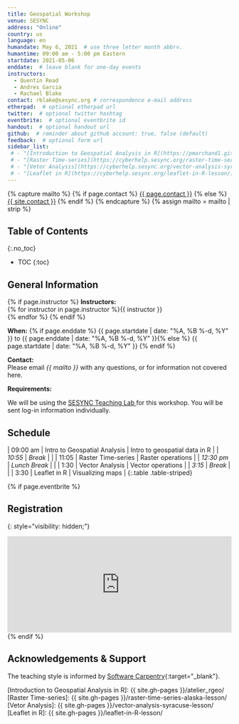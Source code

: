 ```yaml
---
title: Geospatial Workshop
venue: SESYNC
address: "Online"
country: us
language: en
humandate: May 6, 2021  # use three letter month abbrv.
humantime: 09:00 am - 5:00 pm Eastern
startdate: 2021-05-06
enddate:  # leave blank for one-day events
instructors:
  - Quentin Read
  - Andres Garcia
  - Rachael Blake
contact: rblake@sesync.org # correspondence e-mail address
etherpad:  # optional etherpad url
twitter:  # optional twitter hashtag
eventbrite:  # optional eventbrite id
handout:  # optional handout url
github:  # reminder about github account: true, false (default)
feedback:  # optional form url
sidebar_list:
 # - "[Introduction to Geospatial Analysis in R](https://pmarchand1.github.io/atelier_rgeo/rgeo_workshop.html){:target=\"_blank\"}"
 # - "[Raster Time-series](https://cyberhelp.sesync.org/raster-time-series-alaska-lesson/){:target=\"_blank\"}"
 # - "[Vetor Analysis](https://cyberhelp.sesync.org/vector-analysis-syracuse-lesson/){:target=\"_blank\"}"
 # - "[Leaflet in R](https://cyberhelp.sesync.org/leaflet-in-R-lesson/){:target=\"_blank\"}"
---
```


{% capture mailto %}
{% if page.contact %}
  <a href='mailto:{{page.contact}}'>{{ page.contact }}</a>
{% else %}
  <a href='mailto:{{site.contact}}'>{{ site.contact }}</a>
{% endif %}
{% endcapture %}
{% assign mailto = mailto | strip %}

## Table of Contents
{:.no_toc}

* TOC
{:toc}

## General Information

[//]: # " Write event description. "

{% if page.instructor %}
**Instructors:**  
{% for instructor in page.instructor %}{{ instructor }}  
{% endfor %}
{% endif %}

**When:**   {% if page.enddate %}
{{ page.startdate | date: "%A, %B %-d, %Y" }} to {{ page.enddate | date: "%A, %B %-d, %Y" }}{% else %}
{{ page.startdate | date: "%A, %B %-d, %Y" }}
{% endif %}

**Contact:**  
Please email *{{ mailto }}* with any questions, or for information not covered here.

**Requirements:**  

We will be using the [SESYNC Teaching Lab ](https://lab.sesync.org/) for this workshop. You will be sent log-in information individually.  

## Schedule

[//]: # " Edit this table to show the agenda. "

|   09:00 am | Intro to Geospatial Analysis | Intro to geospatial data in R    |
|    *10:55* | *Break*                      |                                  |
|      11:05 | Raster Time-series           | Raster operations                |
| *12:30 pm* | *Lunch Break*                |                                  |
|       1:30 | Vector Analysis              | Vector operations                |
|     *3:15* | *Break*                      |                                  |
|       3:30 | Leaflet in R                 | Visualizing maps                 |
{:.table .table-striped}

{% if page.eventbrite %}
## Registration
{: style="visibility: hidden;"}

<iframe src="https://www.eventbrite.com/tickets-external?eid={{ page.eventbrite }}&ref=etckt" frameborder="0" width="100%" height="216px" scrolling="no"></iframe>
{% endif %}

## Acknowledgements & Support

The teaching style is informed by [Software  Carpentry](http://software-carpentry.org){:target="_blank"}.

[//]: # " Specify any referenced links with the appropriate url. "
[//]: # " {{ site.gh-pages }} points to the root of the SESYNC-CI organization. "

[Introduction to Geospatial Analysis in R]: {{ site.gh-pages }}/atelier_rgeo/
[Raster Time-series]: {{ site.gh-pages }}/raster-time-series-alaska-lesson/
[Vetor Analysis]: {{ site.gh-pages }}/vector-analysis-syracuse-lesson/
[Leaflet in R]: {{ site.gh-pages }}/leaflet-in-R-lesson/
